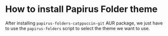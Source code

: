 # How to install Papirus Folder theme

After installing `papirus-folders-catppuccin-git` AUR package, we just have to use the `papirus-folders` script to select
the theme we want to use.
